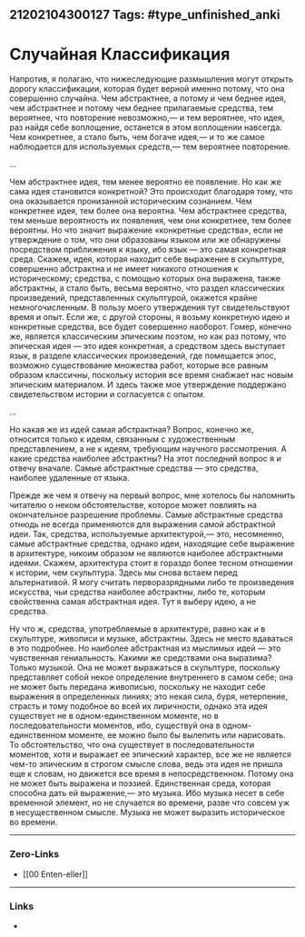 21202104300127
Tags: #type_unfinished_anki 
---
# Случайная Классификация

Напротив, я полагаю, что нижеследующие размышления могут  открыть дорогу классификации, которая будет верной именно потому, что она совершенно случайна. Чем абстрактнее, а потому и чем беднее идея, чем абстрактнее и потому чем беднее прилагаемые средства, тем вероятнее, что повторение невозможно,— и тем вероятнее, что идея, раз найдя себе воплощение, останется в этом воплощении навсегда. Чем конкретнее, а стало быть, чем богаче идея,— и то же самое наблюдается для используемых средств,— тем вероятнее повторение. 

...

Чем абстрактнее идея, тем менее вероятно ее появление. Но как же сама идея становится конкретной? Это происходит благодаря тому, что она оказывается  пронизанной историческим сознанием. Чем конкретнее идея, тем более она вероятна. Чем абстрактнее средства, тем меньше вероятность их появления, чем они конкретнее, тем более вероятны. Но что значит выражение «конкретные средства», если не утверждение о том, что они образованы языком или же обнаружены посредством приближения к языку, ибо язык — это самая конкретная среда. Скажем, идея, которая находит себе выражение в скульптуре, совершенно абстрактна и не имеет никакого отношения к историческому; средства, с помощью которых она выражена, также абстрактны, а стало быть, весьма вероятно, что раздел классических произведений, представленных скульптурой, окажется крайне немногочисленным. В пользу моего утверждения тут свидетельствуют время и опыт. Если же, с другой стороны, я возьму  конкретную идею и конкретные средства, все будет совершенно наоборот. Гомер, конечно же, является классическим эпическим поэтом, но как раз потому, что эпическая идея — это идея конкретная, а средством здесь выступает язык, в разделе классических произведений, где помещается эпос, возможно существование множества работ, которые все равным образом классичны, поскольку история все время снабжает нас новым эпическим материалом. И здесь также мое утверждение поддержано свидетельством истории и согласуется с опытом.

...

Но какая же из идей самая абстрактная? Вопрос, конечно же, относится только к идеям, связанным с художественным представлением, а не к идеям, требующим научного рассмотрения. А какие средства наиболее абстрактны? На этот последний вопрос я и отвечу вначале. Самые абстрактные средства — это средства, наиболее удаленные от языка. 

Прежде же чем я отвечу на первый вопрос, мне хотелось бы напомнить читателю о неком обстоятельстве, которое может повлиять на окончательное разрешение проблемы. Самые абстрактные средства отнюдь не всегда применяются для выражения самой абстрактной идеи. Так, средства, используемые архитектурой,— это, несомненно, самые абстрактные средства, однако идеи, находящие себе выражение в архитектуре, никоим образом не являются наиболее абстрактными идеями. Скажем, архитектура стоит в гораздо более тесном отношении к истории, чем скульптура. Здесь мы снова встаем перед альтернативой. Я могу считать перворазрядными либо те произведения искусства, чьи средства наиболее абстрактны, либо те, которым свойственна самая абстрактная идея. Тут я выберу идею, а не средства. 

Ну что ж, средства, употребляемые в архитектуре, равно как и в скульптуре, живописи и музыке, абстрактны. Здесь не место вдаваться в это подробнее. Но наиболее абстрактная из мыслимых идей — это чувственная гениальность. Какими же средствами она выразима? Только музыкой. Она не может выражаться в скульптуре, поскольку представляет собой некое определение внутреннего в самом себе; она не может быть передана живописью, поскольку не находит себе выражения в определенных линиях; это некая сила, буря, нетерпение, страсть и тому подобное во всей их лиричности, однако эта идея существует не в одном-единственном моменте, но в последовательности моментов, ибо, существуй она в одном-единственном моменте, ее можно было бы вылепить или нарисовать. То обстоятельство, что она существует в последовательности моментов, хотя и выражает ее эпический характер, все же не является чем-то эпическим в строгом смысле слова, ведь эта идея не пришла еще к словам, но движется все время в  непосредственном. Потому она не может быть выражена и поэзией. Единственная среда, которая способна дать ей выражение,— это музыка. Ибо музыка несет в себе временной элемент, но не случается во времени, разве что совсем уж в несущественном смысле. Музыка не может выразить историческое во времени.

---
### Zero-Links
- [[00 Enten-eller]]
---
### Links
-